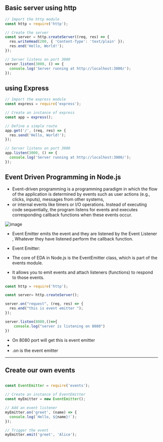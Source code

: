 ## Basic server using http


```js
// Import the http module
const http = require('http');

// Create the server
const server = http.createServer((req, res) => {
  res.writeHead(200, { 'Content-Type': 'text/plain' });
  res.end('Hello, World!');
});

// Server listens on port 3000
server.listen(3000, () => {
  console.log('Server running at http://localhost:3000/');
});
```

## using Express

```js
// Import the express module
const express = require('express');

// Create an instance of express
const app = express();

// Define a simple route
app.get('/', (req, res) => {
  res.send('Hello, World!');
});

// Server listens on port 3000
app.listen(3000, () => {
  console.log('Server running at http://localhost:3000/');
});

```











## Event Driven Programming in Node.js

- Event-driven programming is a programming paradigm in which the flow of the application is determined by events such as user actions (e.g., clicks, inputs), messages from other systems,
- or internal events like timers or I/O operations. Instead of executing code sequentially, the program listens for events and executes corresponding callback functions when these events occur.



![image](https://github.com/user-attachments/assets/9b7b527a-a74d-45bd-a130-3e5432c68dee)



- Event Emitter emits the event and they are listened by the Event Listener , Whatever they have listened perform the callback function.



 - Event Emitter:

- The core of EDA in Node.js is the EventEmitter class, which is part of the events module.
- It allows you to emit events and attach listeners (functions) to respond to those events.


```js
const http = require('http');

const server= http.createServer();

server.on("request", (req, res) => {
  res.end("this is event emitter ");
});

server.listen(8080,()=>{
    console.log("server is listening on 8080")
})
```
- On 8080 port will get this is event emitter
- 
- .on is the event emitter
___________________

## Create our own events


```js

const EventEmitter = require('events');

// Create an instance of EventEmitter
const myEmitter = new EventEmitter();

// Add an event listener
myEmitter.on('greet', (name) => {
  console.log(`Hello, ${name}!`);
});

// Trigger the event
myEmitter.emit('greet', 'Alice');

```






